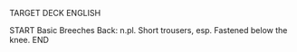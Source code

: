 TARGET DECK
ENGLISH

START
Basic
Breeches
Back: n.pl. Short trousers, esp. Fastened below the knee.
END
